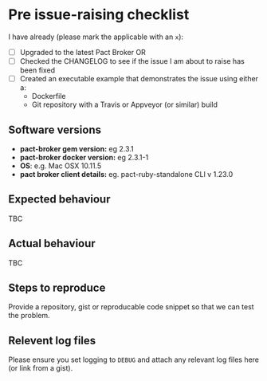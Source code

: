 # Pre issue-raising checklist

I have already (please mark the applicable with an `x`):

* [ ] Upgraded to the latest Pact Broker OR
* [ ] Checked the CHANGELOG to see if the issue I am about to raise has been fixed
* [ ] Created an executable example that demonstrates the issue using either a:
  * Dockerfile
  * Git repository with a Travis or Appveyor (or similar) build

## Software versions

* **pact-broker gem version:** eg 2.3.1
* **pact-broker docker version:** eg 2.3.1-1
* **OS**: e.g. Mac OSX 10.11.5
* **pact broker client details:** eg. pact-ruby-standalone CLI v 1.23.0

## Expected behaviour

TBC

## Actual behaviour

TBC

## Steps to reproduce

Provide a repository, gist or reproducable code snippet so that we can test the problem.

## Relevent log files

Please ensure you set logging to `DEBUG` and attach any relevant log files here (or link from a gist).
